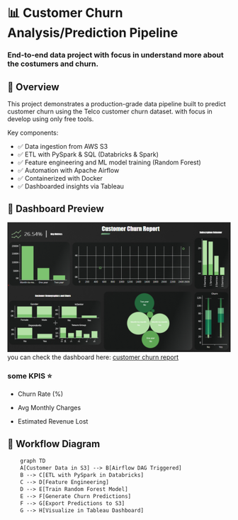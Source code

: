 # 📊 Customer Churn Analysis/Prediction Pipeline

### End-to-end data project with focus in understand more about the costumers and churn.


## 🚀 Overview

This project demonstrates a production-grade data pipeline built to predict customer churn using the Telco customer churn dataset. with focus in develop using only free tools.

Key components:
- ✅ Data ingestion from AWS S3
- ✅ ETL with PySpark & SQL (Databricks & Spark)
- ✅ Feature engineering and ML model training (Random Forest)
- ✅ Automation with Apache Airflow
- ✅ Containerized with Docker
- ✅ Dashboarded insights via Tableau

## 📸 Dashboard Preview

![churn_dashboard](./assets/Customer_churn_dashboard.png)
you can check the dashboard here: [customer churn report](https://public.tableau.com/views/customer_churn_report/Dashboard1?:language=en-US&:sid=&:redirect=auth&:display_count=n&:origin=viz_share_link)

### some KPIS ⭐


* Churn Rate (%)

* Avg Monthly Charges

* Estimated Revenue Lost

## 🔁 Workflow Diagram

```mermaid
    graph TD
    A[Customer Data in S3] --> B[Airflow DAG Triggered]
    B --> C[ETL with PySpark in Databricks]
    C --> D[Feature Engineering]
    D --> E[Train Random Forest Model]
    E --> F[Generate Churn Predictions]
    F --> G[Export Predictions to S3]
    G --> H[Visualize in Tableau Dashboard]
```